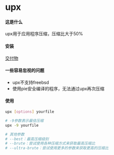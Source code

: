 upx
=

#### 这是什么
upx用于应用程序压缩，压缩比大于50%

#### 安装
[交付物](https://github.com/upx/upx/releases)

#### 一些容易忽视的问题
- upx不支持freebsd
- 使用pie安全编译的程序，无法通过upx再次压缩

#### 使用
```bash
upx [options] yourfile

# -9参数表示最佳压缩
upx -9 yourfile

# 其他参数
# --best：最高压缩级别
# --brute：尝试使用各种压缩方式来获取最高压缩比
# --ultra-brute：尝试使用更多的参数来获取更高的压缩比
